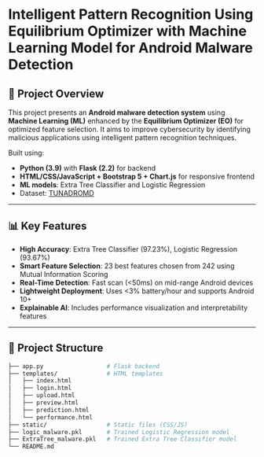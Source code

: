 # Intelligent Pattern Recognition Using Equilibrium Optimizer with Machine Learning Model for Android Malware Detection

## 🧠 Project Overview

This project presents an **Android malware detection system** using **Machine Learning (ML)** enhanced by the **Equilibrium Optimizer (EO)** for optimized feature selection. It aims to improve cybersecurity by identifying malicious applications using intelligent pattern recognition techniques.

Built using:
- **Python (3.9)** with **Flask (2.2)** for backend
- **HTML/CSS/JavaScript + Bootstrap 5 + Chart.js** for responsive frontend
- **ML models**: Extra Tree Classifier and Logistic Regression
- Dataset: [TUNADROMD](https://tunadromd.org)

---

## 📊 Key Features

- **High Accuracy**: Extra Tree Classifier (97.23%), Logistic Regression (93.67%)
- **Smart Feature Selection**: 23 best features chosen from 242 using Mutual Information Scoring
- **Real-Time Detection**: Fast scan (<50ms) on mid-range Android devices
- **Lightweight Deployment**: Uses <3% battery/hour and supports Android 10+
- **Explainable AI**: Includes performance visualization and interpretability features

---

## 📁 Project Structure

```bash
├── app.py                  # Flask backend
├── templates/              # HTML templates
│   ├── index.html
│   ├── login.html
│   ├── upload.html
│   ├── preview.html
│   ├── prediction.html
│   └── performance.html
├── static/                 # Static files (CSS/JS)
├── logic_malware.pkl       # Trained Logistic Regression model
├── ExtraTree_malware.pkl   # Trained Extra Tree Classifier model
└── README.md
